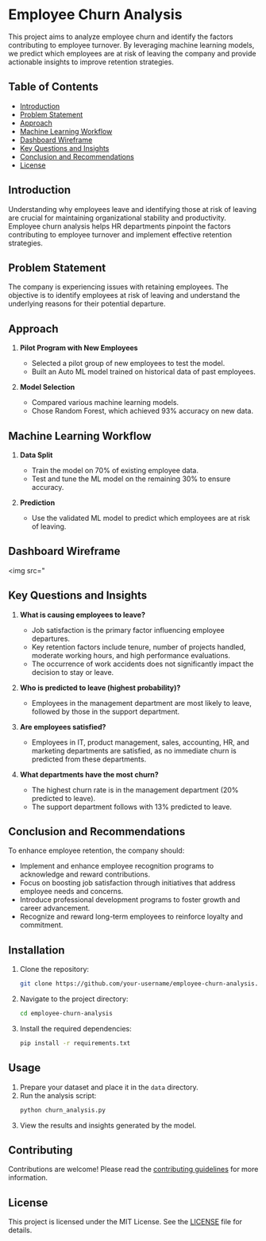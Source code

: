 # Employee Churn Analysis

This project aims to analyze employee churn and identify the factors contributing to employee turnover. By leveraging machine learning models, we predict which employees are at risk of leaving the company and provide actionable insights to improve retention strategies.

## Table of Contents

- [Introduction](#introduction)
- [Problem Statement](#problem-statement)
- [Approach](#approach)
- [Machine Learning Workflow](#machine-learning-workflow)
- [Dashboard Wireframe](#dashboard-wireframe)
- [Key Questions and Insights](#key-questions-and-insights)
- [Conclusion and Recommendations](#conclusion-and-recommendations)
- [License](#license)

## Introduction

Understanding why employees leave and identifying those at risk of leaving are crucial for maintaining organizational stability and productivity. Employee churn analysis helps HR departments pinpoint the factors contributing to employee turnover and implement effective retention strategies.

## Problem Statement

The company is experiencing issues with retaining employees. The objective is to identify employees at risk of leaving and understand the underlying reasons for their potential departure.

## Approach

1. **Pilot Program with New Employees**
   - Selected a pilot group of new employees to test the model.
   - Built an Auto ML model trained on historical data of past employees.

2. **Model Selection**
   - Compared various machine learning models.
   - Chose Random Forest, which achieved 93% accuracy on new data.

## Machine Learning Workflow

1. **Data Split**
   - Train the model on 70% of existing employee data.
   - Test and tune the ML model on the remaining 30% to ensure accuracy.

2. **Prediction**
   - Use the validated ML model to predict which employees are at risk of leaving.
  
## Dashboard Wireframe
<img src="

## Key Questions and Insights

1. **What is causing employees to leave?**
   - Job satisfaction is the primary factor influencing employee departures.
   - Key retention factors include tenure, number of projects handled, moderate working hours, and high performance evaluations.
   - The occurrence of work accidents does not significantly impact the decision to stay or leave.

2. **Who is predicted to leave (highest probability)?**
   - Employees in the management department are most likely to leave, followed by those in the support department.

3. **Are employees satisfied?**
   - Employees in IT, product management, sales, accounting, HR, and marketing departments are satisfied, as no immediate churn is predicted from these departments.

4. **What departments have the most churn?**
   - The highest churn rate is in the management department (20% predicted to leave).
   - The support department follows with 13% predicted to leave.

## Conclusion and Recommendations

To enhance employee retention, the company should:
- Implement and enhance employee recognition programs to acknowledge and reward contributions.
- Focus on boosting job satisfaction through initiatives that address employee needs and concerns.
- Introduce professional development programs to foster growth and career advancement.
- Recognize and reward long-term employees to reinforce loyalty and commitment.

## Installation

1. Clone the repository:
   ```bash
   git clone https://github.com/your-username/employee-churn-analysis.git
   ```
2. Navigate to the project directory:
   ```bash
   cd employee-churn-analysis
   ```
3. Install the required dependencies:
   ```bash
   pip install -r requirements.txt
   ```

## Usage

1. Prepare your dataset and place it in the `data` directory.
2. Run the analysis script:
   ```bash
   python churn_analysis.py
   ```
3. View the results and insights generated by the model.

## Contributing

Contributions are welcome! Please read the [contributing guidelines](CONTRIBUTING.md) for more information.

## License

This project is licensed under the MIT License. See the [LICENSE](LICENSE) file for details.
